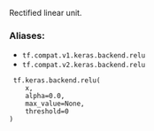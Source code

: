 Rectified linear unit.
### Aliases:
- `tf.compat.v1.keras.backend.relu`
- `tf.compat.v2.keras.backend.relu`

```
 tf.keras.backend.relu(
    x,
    alpha=0.0,
    max_value=None,
    threshold=0
)
```
